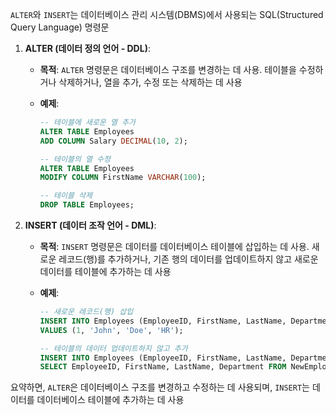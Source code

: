 `ALTER`와 `INSERT`는 데이터베이스 관리 시스템(DBMS)에서 사용되는 SQL(Structured Query Language) 명령문

1. **ALTER (데이터 정의 언어 - DDL)**:
   - **목적**: `ALTER` 명령문은 데이터베이스 구조를 변경하는 데 사용. 테이블을 수정하거나 삭제하거나, 열을 추가, 수정 또는 삭제하는 데 사용
   - **예제**:

     ```sql
     -- 테이블에 새로운 열 추가
     ALTER TABLE Employees
     ADD COLUMN Salary DECIMAL(10, 2);

     -- 테이블의 열 수정
     ALTER TABLE Employees
     MODIFY COLUMN FirstName VARCHAR(100);

     -- 테이블 삭제
     DROP TABLE Employees;
     ```

2. **INSERT (데이터 조작 언어 - DML)**:
   - **목적**: `INSERT` 명령문은 데이터를 데이터베이스 테이블에 삽입하는 데 사용. 새로운 레코드(행)를 추가하거나, 기존 행의 데이터를 업데이트하지 않고 새로운 데이터를 테이블에 추가하는 데 사용
   - **예제**:

     ```sql
     -- 새로운 레코드(행) 삽입
     INSERT INTO Employees (EmployeeID, FirstName, LastName, Department)
     VALUES (1, 'John', 'Doe', 'HR');

     -- 테이블의 데이터 업데이트하지 않고 추가
     INSERT INTO Employees (EmployeeID, FirstName, LastName, Department)
     SELECT EmployeeID, FirstName, LastName, Department FROM NewEmployees;
     ```

요약하면, `ALTER`은 데이터베이스 구조를 변경하고 수정하는 데 사용되며, `INSERT`는 데이터를 데이터베이스 테이블에 추가하는 데 사용
